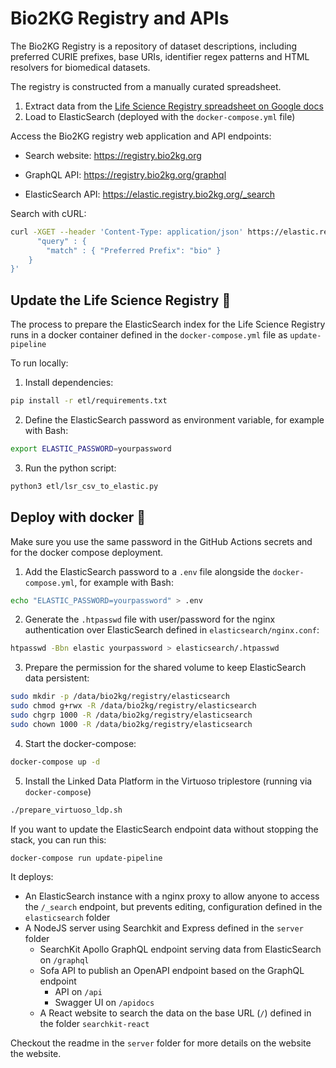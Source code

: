 # Bio2KG Registry and APIs

The Bio2KG Registry is a repository of dataset descriptions, including preferred CURIE prefixes, base URIs, identifier regex patterns and HTML resolvers for biomedical datasets.

The registry is constructed from a manually curated spreadsheet.

1. Extract data from the [Life Science Registry spreadsheet on Google docs](https://docs.google.com/spreadsheets/d/1c4DmQqTGS4ZvJU_Oq2MFnLk-3UUND6pWhuMoP8jgZhg/edit#gid=0)
2. Load to ElasticSearch (deployed with the `docker-compose.yml` file)

Access the Bio2KG registry web application and API endpoints:

* Search website: https://registry.bio2kg.org

* GraphQL API: https://registry.bio2kg.org/graphql

* ElasticSearch API: https://elastic.registry.bio2kg.org/_search

Search with cURL:

```bash
curl -XGET --header 'Content-Type: application/json' https://elastic.registry.bio2kg.org/prefixes/_search -d '{
      "query" : {
        "match" : { "Preferred Prefix": "bio" }
    }
}'
```

##  Update the Life Science Registry 🐍

The process to prepare the ElasticSearch index for the Life Science Registry runs in a docker container defined in the `docker-compose.yml` file as `update-pipeline`

To run locally:

1. Install dependencies:

```bash
pip install -r etl/requirements.txt
```

2. Define the ElasticSearch password as environment variable, for example with Bash:

```bash
export ELASTIC_PASSWORD=yourpassword
```

3. Run the python script:

```bash
python3 etl/lsr_csv_to_elastic.py
```

## Deploy with docker 🐳

Make sure you use the same password in the GitHub Actions secrets and for the docker compose deployment.

1. Add the ElasticSearch password to a `.env` file alongside the `docker-compose.yml`, for example with Bash:

```bash
echo "ELASTIC_PASSWORD=yourpassword" > .env
```

2. Generate the `.htpasswd` file with user/password for the nginx authentication over ElasticSearch defined in `elasticsearch/nginx.conf`:

```bash
htpasswd -Bbn elastic yourpassword > elasticsearch/.htpasswd
```

3. Prepare the permission for the shared volume to keep ElasticSearch data persistent:

```bash
sudo mkdir -p /data/bio2kg/registry/elasticsearch
sudo chmod g+rwx -R /data/bio2kg/registry/elasticsearch
sudo chgrp 1000 -R /data/bio2kg/registry/elasticsearch
sudo chown 1000 -R /data/bio2kg/registry/elasticsearch
```

4. Start the docker-compose:

```bash
docker-compose up -d
```

5. Install the Linked Data Platform in the Virtuoso triplestore (running via `docker-compose`)

```bash
./prepare_virtuoso_ldp.sh
```

If you want to update the ElasticSearch endpoint data without stopping the stack, you can run this:

```bash
docker-compose run update-pipeline
```

It deploys:

* An ElasticSearch instance with a nginx proxy to allow anyone to access the `/_search` endpoint, but prevents editing, configuration defined in the `elasticsearch` folder
* A NodeJS server using Searchkit and Express defined in the `server` folder
  * SearchKit Apollo GraphQL endpoint serving data from ElasticSearch on `/graphql`
  * Sofa API to publish an OpenAPI endpoint based on the GraphQL endpoint
    * API on `/api`
    * Swagger UI on `/apidocs`
  * A React website to search the data on the base URL (`/`) defined in the folder `searchkit-react`

Checkout the readme in the `server` folder for more details on the website the website.

